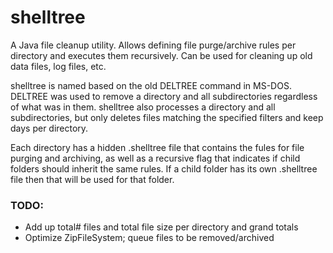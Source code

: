 # shelltree
A Java file cleanup utility. Allows defining file purge/archive rules per directory and executes them recursively. Can be used for cleaning up old data files, log files, etc.

shelltree is named based on the old DELTREE command in MS-DOS. DELTREE was used to remove a directory and all subdirectories regardless of what was in them. shelltree also processes a directory and all subdirectories, but only deletes files matching the specified filters and keep days per directory. 

Each directory has a hidden .shelltree file that contains the fules for file purging and archiving, as well as a recursive flag that indicates if child folders should inherit the same rules. If a child folder has its own .shelltree file then that will be used for that folder.

### TODO:
- Add up total# files and total file size per directory and grand totals
- Optimize ZipFileSystem; queue files to be removed/archived
